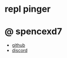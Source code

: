# repl pinger

# @ spencexd7
- [github](https://github.com/spencexd7)
- [discord](https://discord.com/users/887973552958087168)
